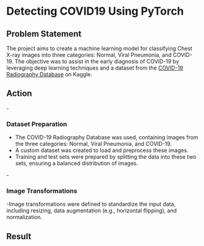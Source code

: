 # Detecting COVID19 Using PyTorch 

## Problem Statement 
The project aims to create a machine learning model for classifying Chest X-ray images into three categories: Normal, Viral Pneumonia, and COVID-19. The objective was to assist in the early diagnosis of COVID-19 by leveraging deep learning techniques and a dataset from the [COVID-19 Radiography Database](https://www.kaggle.com/datasets/tawsifurrahman/covid19-radiography-database) on Kaggle.


## Action 
-<h3>Dataset Preparation</h3>
 - The COVID-19 Radiography Database was used, containing images from the three categories: Normal, Viral Pneumonia, and COVID-19. 
 - A custom dataset was created to load and preprocess these images.
 - Training and test sets were prepared by splitting the data into these two sets, ensuring a balanced distribution of images.

-<h3>Image Transformations</h3>
-Image transformations were defined to standardize the input data, including resizing, data augmentation (e.g., horizontal flipping), and normalization.

## Result


